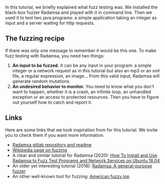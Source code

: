In this tutorial, we briefly explained what fuzz testing was. We installed the black-box fuzzer Radamsa and played with it in command line. Then we used it to test two java programs: a simple application taking an integer as input and a server waiting for http requests.

## The fuzzing recipe
If there was only one message to remember it would be this one. To make fuzz testing with Radamsa, you need two things:

1. **An input to be fuzzed.** It can be any input in your program: a simple integer or a network request as in this tutorial but also an mp3 or an xml file, a regular expression, an image... From this valid input, Radamsa will generate random mutations.
2. **An undesired behavior to monitor.** You need to know what you don't want to happen, whether it is a crash, an infinite loop, an unhandled exception or an access to protected resources. Then you have to figure out yourself how to catch and report it.

## Links
Here are some links that we took inspiration from for this tutorial. We invite you to check them if you want more information.

- [Radamsa gitlab repository and readme](https://gitlab.com/akihe/radamsa)
- [Wikipedia page on fuzzing](https://en.wikipedia.org/wiki/Fuzzing)
- A clear and similar tutorial for Radamsa (2020): [How To Install and Use Radamsa to Fuzz Test Programs and Network Services on Ubuntu 18.04](https://www.digitalocean.com/community/tutorials/how-to-install-and-use-radamsa-to-fuzz-test-programs-and-network-services-on-ubuntu-18-04)
- An older yet interesting tutorial (2018): [Radamsa: A general-purpose fuzzer](https://blog.muller.dev/tools/2018/01/05/radamsa.html)
- An other well-known tool for fuzzing: [American fuzzy lop](https://lcamtuf.coredump.cx/afl/)